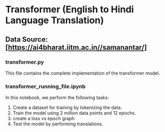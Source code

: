 # Transformer (English to Hindi Language Translation)

## Data Source: [https://ai4bharat.iitm.ac.in//samanantar/]

### transformer.py
This file contains the complete implementation of the transformer model.

### transformer_running_file.ipynb
In this notebook, we perform the following tasks:
1. Create a dataset for training by tokenizing the data.
2. Train the model using 2 million data points and 12 epochs.
3. create a loss vs epoch graph 
4. Test the model by performing translations.
